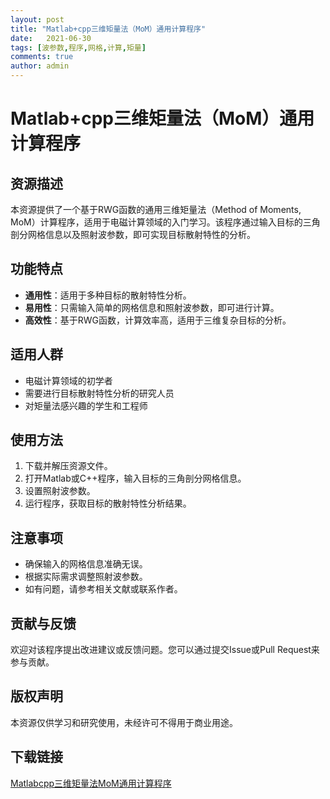 ```yaml
---
layout: post
title: "Matlab+cpp三维矩量法（MoM）通用计算程序"
date:   2021-06-30
tags: [波参数,程序,网格,计算,矩量]
comments: true
author: admin
---
```

# Matlab+cpp三维矩量法（MoM）通用计算程序

## 资源描述

本资源提供了一个基于RWG函数的通用三维矩量法（Method of Moments, MoM）计算程序，适用于电磁计算领域的入门学习。该程序通过输入目标的三角剖分网格信息以及照射波参数，即可实现目标散射特性的分析。

## 功能特点

- **通用性**：适用于多种目标的散射特性分析。
- **易用性**：只需输入简单的网格信息和照射波参数，即可进行计算。
- **高效性**：基于RWG函数，计算效率高，适用于三维复杂目标的分析。

## 适用人群

- 电磁计算领域的初学者
- 需要进行目标散射特性分析的研究人员
- 对矩量法感兴趣的学生和工程师

## 使用方法

1. 下载并解压资源文件。
2. 打开Matlab或C++程序，输入目标的三角剖分网格信息。
3. 设置照射波参数。
4. 运行程序，获取目标的散射特性分析结果。

## 注意事项

- 确保输入的网格信息准确无误。
- 根据实际需求调整照射波参数。
- 如有问题，请参考相关文献或联系作者。

## 贡献与反馈

欢迎对该程序提出改进建议或反馈问题。您可以通过提交Issue或Pull Request来参与贡献。

## 版权声明

本资源仅供学习和研究使用，未经许可不得用于商业用途。

## 下载链接

[Matlabcpp三维矩量法MoM通用计算程序](https://pan.quark.cn/s/5b005f130d2a)
